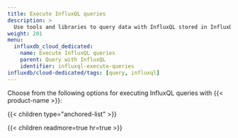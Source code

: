 ```yaml
---
title: Execute InfluxQL queries
description: >
  Use tools and libraries to query data with InfluxQL stored in InfluxDB Cloud Dedicated.
weight: 201
menu:
  influxdb_cloud_dedicated:
    name: Execute InfluxQL queries
    parent: Query with InfluxQL
    identifier: influxql-execute-queries
influxdb/cloud-dedicated/tags: [query, influxql]
---
```


Choose from the following options for executing InfluxQL queries with {{< product-name >}}:

{{< children type="anchored-list" >}}

{{< children readmore=true hr=true >}}
